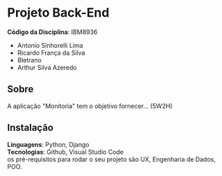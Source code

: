 # Projeto Back-End 

**Código da Disciplina**: IBM8936<br>
- Antonio Sinhorelli Lima
- Ricardo França da Silva
- Bletrano
- Arthur Silva Azeredo

## Sobre 
A aplicação "Monitoria" tem o objetivo fornecer... (5W2H) 

## Instalação 
**Linguagens**: Python, Django<br>
**Tecnologias**: Github, Visual Studio Code<br>
 os pré-requisitos para rodar o seu projeto são UX, Engenharia de Dados, POO.

